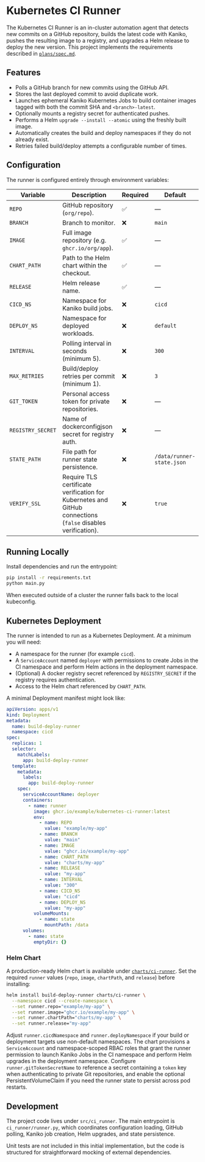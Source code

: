 # Kubernetes CI Runner

The Kubernetes CI Runner is an in-cluster automation agent that detects new commits on a GitHub repository, builds the latest code with Kaniko, pushes the resulting image to a registry, and upgrades a Helm release to deploy the new version. This project implements the requirements described in [`plans/spec.md`](plans/spec.md).

## Features

- Polls a GitHub branch for new commits using the GitHub API.
- Stores the last deployed commit to avoid duplicate work.
- Launches ephemeral Kaniko Kubernetes Jobs to build container images tagged with both the commit SHA and `<branch>-latest`.
- Optionally mounts a registry secret for authenticated pushes.
- Performs a Helm `upgrade --install --atomic` using the freshly built image.
- Automatically creates the build and deploy namespaces if they do not already exist.
- Retries failed build/deploy attempts a configurable number of times.

## Configuration

The runner is configured entirely through environment variables:

| Variable | Description | Required | Default |
| --- | --- | --- | --- |
| `REPO` | GitHub repository (`org/repo`). | ✅ | — |
| `BRANCH` | Branch to monitor. | ❌ | `main` |
| `IMAGE` | Full image repository (e.g. `ghcr.io/org/app`). | ✅ | — |
| `CHART_PATH` | Path to the Helm chart within the checkout. | ✅ | — |
| `RELEASE` | Helm release name. | ✅ | — |
| `CICD_NS` | Namespace for Kaniko build jobs. | ❌ | `cicd` |
| `DEPLOY_NS` | Namespace for deployed workloads. | ❌ | `default` |
| `INTERVAL` | Polling interval in seconds (minimum 5). | ❌ | `300` |
| `MAX_RETRIES` | Build/deploy retries per commit (minimum 1). | ❌ | `3` |
| `GIT_TOKEN` | Personal access token for private repositories. | ❌ | — |
| `REGISTRY_SECRET` | Name of dockerconfigjson secret for registry auth. | ❌ | — |
| `STATE_PATH` | File path for runner state persistence. | ❌ | `/data/runner-state.json` |
| `VERIFY_SSL` | Require TLS certificate verification for Kubernetes and GitHub connections (`false` disables verification). | ❌ | `true` |

## Running Locally

Install dependencies and run the entrypoint:

```bash
pip install -r requirements.txt
python main.py
```

When executed outside of a cluster the runner falls back to the local kubeconfig.

## Kubernetes Deployment

The runner is intended to run as a Kubernetes Deployment. At a minimum you will need:

- A namespace for the runner (for example `cicd`).
- A `ServiceAccount` named `deployer` with permissions to create Jobs in the CI namespace and perform Helm actions in the deployment namespace.
- (Optional) A docker registry secret referenced by `REGISTRY_SECRET` if the registry requires authentication.
- Access to the Helm chart referenced by `CHART_PATH`.

A minimal Deployment manifest might look like:

```yaml
apiVersion: apps/v1
kind: Deployment
metadata:
  name: build-deploy-runner
  namespace: cicd
spec:
  replicas: 1
  selector:
    matchLabels:
      app: build-deploy-runner
  template:
    metadata:
      labels:
        app: build-deploy-runner
    spec:
      serviceAccountName: deployer
      containers:
        - name: runner
          image: ghcr.io/example/kubernetes-ci-runner:latest
          env:
            - name: REPO
              value: "example/my-app"
            - name: BRANCH
              value: "main"
            - name: IMAGE
              value: "ghcr.io/example/my-app"
            - name: CHART_PATH
              value: "charts/my-app"
            - name: RELEASE
              value: "my-app"
            - name: INTERVAL
              value: "300"
            - name: CICD_NS
              value: "cicd"
            - name: DEPLOY_NS
              value: "my-app"
          volumeMounts:
            - name: state
              mountPath: /data
      volumes:
        - name: state
          emptyDir: {}
```

### Helm Chart

A production-ready Helm chart is available under [`charts/ci-runner`](charts/ci-runner). Set the required `runner` values (`repo`,
`image`, `chartPath`, and `release`) before installing:

```bash
helm install build-deploy-runner charts/ci-runner \
  --namespace cicd --create-namespace \
  --set runner.repo="example/my-app" \
  --set runner.image="ghcr.io/example/my-app" \
  --set runner.chartPath="charts/my-app" \
  --set runner.release="my-app"
```

Adjust `runner.cicdNamespace` and `runner.deployNamespace` if your build or deployment targets use non-default namespaces. The
chart provisions a `ServiceAccount` and namespace-scoped RBAC roles that grant the runner permission to launch Kaniko Jobs in
the CI namespace and perform Helm upgrades in the deployment namespace. Configure `runner.gitTokenSecretName` to reference a
secret containing a `token` key when authenticating to private Git repositories, and enable the optional PersistentVolumeClaim
if you need the runner state to persist across pod restarts.

## Development

The project code lives under `src/ci_runner`. The main entrypoint is `ci_runner/runner.py`, which coordinates configuration loading, GitHub polling, Kaniko job creation, Helm upgrades, and state persistence.

Unit tests are not included in this initial implementation, but the code is structured for straightforward mocking of external dependencies.
